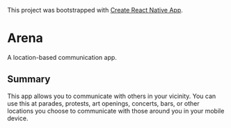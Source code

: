 This project was bootstrapped with [Create React Native App](https://github.com/react-community/create-react-native-app).

# Arena #

A location-based communication app.

## Summary ##
This app allows you to communicate with others in your vicinity. You can use this at parades, protests, art openings, concerts, bars, or other locations you choose to communicate with those around you in your mobile device.
